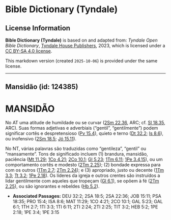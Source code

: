 # Bible Dictionary (Tyndale)

## License Information

**Bible Dictionary (Tyndale)** is based on and adapted from: _Tyndale Open Bible Dictionary_, [Tyndale House Publishers](https://tyndaleopenresources.com/), 2023, which is licensed under a [CC BY-SA 4.0 license](https://creativecommons.org/licenses/by-sa/4.0/legalcode.en).

This markdown version (created `2025-10-06`) is provided under the same license.



--------------------------------

## Mansidão (id: 124385)

MANSIDÃO
========

No AT uma atitude de humildade ou se curvar ([2Sm 22\.36](https://ref.ly/2Sam22:36), ARC; cf. [Sl 18\.35](https://ref.ly/Ps18:35), ARC). Suas formas adjetivas e adverbiais (“gentil”, “gentilmente”) podem significar cortês e despretensioso ([Pv 15\.4](https://ref.ly/Prov15:4)), quieto e terno ([Dt 32\.2](https://ref.ly/Deut32:2); [Is 8\.6](https://ref.ly/Isa8:6)), ou inofensivo ([2Sm 18\.5](https://ref.ly/2Sam18:5); [Jó 15\.11](https://ref.ly/Job15:11)).

No NT, várias palavras são traduzidas como “gentileza”, “gentil” ou “mansamente”. Tons de significado incluem (1\) brandura, mansidão, paciência ([Mt 11\.29](https://ref.ly/Matt11:29); [1Co 4\.21](https://ref.ly/1Cor4:21); [2Co 10\.1](https://ref.ly/2Cor10:1); [Gl 5\.23](https://ref.ly/Gal5:23); [1Tm 6\.11](https://ref.ly/1Tim6:11); [1Pe 3\.4,15](https://ref.ly/1Pet3:4)), ou um comportamento cortês e modesto ([2Tm 2\.25](https://ref.ly/2Tim2:25)); (2\) bondade expressa para com os outros ([1Tm 2\.7](https://ref.ly/1Thess2:7); [2Tm 2\.24](https://ref.ly/2Tim2:24)); e (3\) apropriado, justo ou decente ([1Tm 3\.3](https://ref.ly/1Tim3:3); [Tt 3\.2](https://ref.ly/Titus3:2); [1Pe 2\.18](https://ref.ly/1Pet2:18)). Os líderes da igreja e outros crentes são instruídos a lidar gentilmente com aqueles que tropeçam ([Gl 6\.1](https://ref.ly/Gal6:1)), se opõem à fé ([2Tm 2\.25](https://ref.ly/2Tim2:25)), ou são ignorantes e rebeldes ([Hb 5\.2](https://ref.ly/Heb5:2)).

* **Associated Passages:** DEU 32:2; 2SA 18:5; 2SA 22:36; JOB 15:11; PSA 18:35; PRO 15:4; ISA 8:6; MAT 11:29; 1CO 4:21; 2CO 10:1; GAL 5:23; GAL 6:1; 1TH 2:7; 1TI 3:3; 1TI 6:11; 2TI 2:24; 2TI 2:25; TIT 3:2; HEB 5:2; 1PE 2:18; 1PE 3:4; 1PE 3:15

